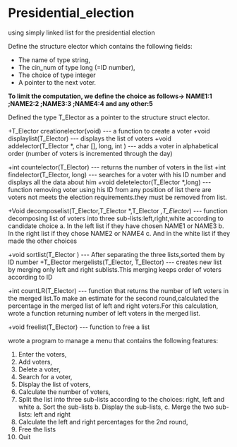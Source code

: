 # Presidential_election
using simply linked list for the presidential election


Define the structure elector which contains the following fields:
- The name of type string,
- The cin_num of type long (=ID number),
- The choice of type integer
- A pointer to the next voter.

**To limit the computation, we define the choice as follows-> NAME1:1 ;NAME2:2 ;NAME3:3 ;NAME4:4 and any other:5**

Defined the type T_Elector as a pointer to the structure struct elector.

+T_Elector creationelector(void)  --- a function to create a voter
+void displaylist(T_Elector) --- displays the list of voters
+void addelector(T_Elector *, char [], long, int ) --- adds a voter in alphabetical order (number of voters is incremented through the day)

+int countelector(T_Elector) --- returns the number of voters in the list
+int findelector(T_Elector, long) --- searches for a voter with his ID number and displays all the data about him
+void deletelector(T_Elector *,long) --- function removing voter using his ID from any position of list
there are voters not meets the election requirements.they must be removed from list. 

+Void decomposelist(T_Elector,T_Elector *,T_Elector *,T_Elector*) --- function decomposing list of voters into three sub-lists:left,right,white according to candidate choice 
a. In the left list if they have chosen NAME1 or NAME3
b. In the right list if they chose NAME2 or NAME4 
c. And in the white list if they made the other choices

+void sortlist(T_Elector ) --- After separating the three lists,sorted them by ID number
+T_Elector mergelists(T_Elector, T_Elector) --- creates new list by merging only left and
right sublists.This merging keeps order of voters according to ID

+int countLR(T_Elector) --- function that returns the number of left voters in the merged list.To make an estimate for the second round,calculated the percentage in the merged list of left and right voters.For this calculation, wrote a function returning number of left voters in
the merged list.

+void freelist(T_Elector) --- function to free a list


wrote a program to manage a menu that contains the following features:
1. Enter the voters,
2. Add voters,
3. Delete a voter,
4. Search for a voter,
5. Display the list of voters,
6. Calculate the number of voters,
7. Split the list into three sub-lists according to the choices: right, left and white
a. Sort the sub-lists
b. Display the sub-lists,
c. Merge the two sub-lists: left and right
8. Calculate the left and right percentages for the 2nd round,
9. Free the lists
10. Quit

